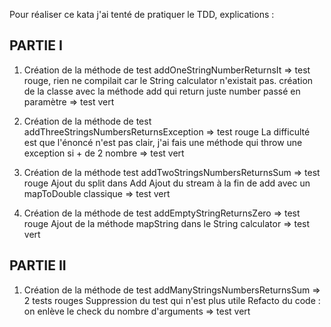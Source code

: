 Pour réaliser ce kata j'ai tenté de pratiquer le TDD, explications : 

## PARTIE I

1) Création de la méthode de test addOneStringNumberReturnsIt
    => test rouge, rien ne compilait car le String calculator n'existait pas.
    création de la classe avec la méthode add qui return juste number passé en paramètre
    => test vert

2) Création de la méthode de test addThreeStringsNumbersReturnsException
    => test rouge
    La difficulté est que l'énoncé n'est pas clair, j'ai fais une méthode qui throw une exception si + de 2 nombre
    => test vert
    
3) Création de la méthode test addTwoStringsNumbersReturnsSum
    => test rouge
    Ajout du split dans Add
    Ajout du stream à la fin de add avec un mapToDouble classique
    => test vert

4) Création de la méthode de test addEmptyStringReturnsZero
    => test rouge 
    Ajout de la méthode mapString dans le String calculator
    => test vert
    
## PARTIE II

1) Création de la méthode de test addManyStringsNumbersReturnsSum 
    => 2 tests rouges
    Suppression du test qui n'est plus utile
    Refacto du code : on enlève le check du nombre d'arguments
    => test vert